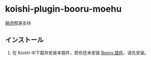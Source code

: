 # koishi-plugin-booru-moehu

[萌虎](https://img.moehu.org/)图源支持

## インストール

1. 在 Koishi 中下载并安装本插件，若你还未安装 [Booru 插件](../index.md)，请先安装。
